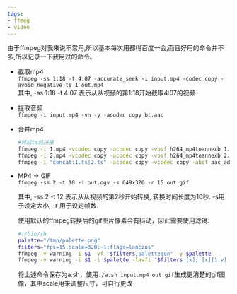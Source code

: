 ```yaml
---
tags:
- ffmeg
- video
---
```


由于ffmpeg对我来说不常用,所以基本每次用都得百度一会,而且好用的命令并不多,所以记录一下我用过的命令。

* 截取mp4  
  `ffmpeg -ss 1:18 -t 4:07 -accurate_seek -i input.mp4 -codec copy -avoid_negative_ts 1 out.mp4`  
  其中,  -ss 1:18 -t 4:07 表示从从视频的第1:18开始截取4:07的视频

* 提取音频  
  `ffmpeg -i input.mp4 -vn -y -acodec copy bt.aac`    


* 合并mp4  

  ```bash
  #转成ts后拼接
  ffmpeg -i 1.mp4 -vcodec copy -acodec copy -vbsf h264_mp4toannexb 1.ts
  ffmpeg -i 2.mp4 -vcodec copy -acodec copy -vbsf h264_mp4toannexb 2.ts
  ffmpeg -i "concat:1.ts|2.ts" -acodec copy -vcodec copy -absf aac_adtstoasc output.mp4
  ```  

* MP4 -> GIF  
  `ffmpeg -ss 2 -t 10 -i out.ogv -s 649x320 -r 15 out.gif`    

  其中,  -ss 2 -t 12 表示从从视频的第2秒开始转换, 转换时间长度为10秒. -s用于设定大小, -r 用于设定帧数.  

  使用默认的ffmpeg转换后的gif图片像素会有抖动，因此需要使用滤镜:

  ```bash
  #!/bin/sh
  palette="/tmp/palette.png"
  filters="fps=15,scale=320:-1:flags=lanczos"
  ffmpeg -v warning -i $1 -vf "$filters,palettegen" -y $palette
  ffmpeg -v warning -i $1 -i $palette -lavfi "$filters [x]; [x][1:v] paletteuse" -y $2
  ```    
  将上述命令保存为a.sh，使用`./a.sh input.mp4 out.gif`生成更清楚的gif图像，其中scale用来调整尺寸，可自行更改

